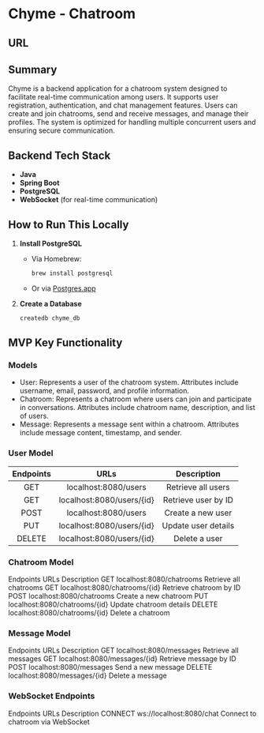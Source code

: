# Chyme - Chatroom
## URL

## Summary

Chyme is a backend application for a chatroom system designed to facilitate real-time communication among users. It supports user registration, authentication, and chat management features. Users can create and join chatrooms, send and receive messages, and manage their profiles. The system is optimized for handling multiple concurrent users and ensuring secure communication.

## Backend Tech Stack

- **Java**
- **Spring Boot**
- **PostgreSQL**
- **WebSocket** (for real-time communication)

## How to Run This Locally

1. **Install PostgreSQL**
   - Via Homebrew:
     ```sh
     brew install postgresql
     ```
   - Or via [Postgres.app](https://postgresapp.com)

2. **Create a Database**
   ```sh
   createdb chyme_db

## MVP Key Functionality

### Models

- User: Represents a user of the chatroom system. Attributes include username, email, password, and profile information.
- Chatroom: Represents a chatroom where users can join and participate in conversations. Attributes include chatroom name, description, and list of users.
- Message: Represents a message sent within a chatroom. Attributes include message content, timestamp, and sender.

### User Model

| Endpoints        | URLs           | Description  |
| :-------------: |:-------------:| :-----:|
|GET	| localhost:8080/users	| Retrieve all users|
|GET |	localhost:8080/users/{id}	|Retrieve user by ID|
|POST|	localhost:8080/users	| Create a new user|
|PUT	|localhost:8080/users/{id}	|Update user details|
|DELETE|	localhost:8080/users/{id}|	Delete a user|

### Chatroom Model
Endpoints	URLs	Description
GET	localhost:8080/chatrooms	Retrieve all chatrooms
GET	localhost:8080/chatrooms/{id}	Retrieve chatroom by ID
POST	localhost:8080/chatrooms	Create a new chatroom
PUT	localhost:8080/chatrooms/{id}	Update chatroom details
DELETE	localhost:8080/chatrooms/{id}	Delete a chatroom

### Message Model
Endpoints	URLs	Description
GET	localhost:8080/messages	Retrieve all messages
GET	localhost:8080/messages/{id}	Retrieve message by ID
POST	localhost:8080/messages	Send a new message
DELETE	localhost:8080/messages/{id}	Delete a message

### WebSocket Endpoints
Endpoints	URLs	Description
CONNECT	ws://localhost:8080/chat	Connect to chatroom via WebSocket

